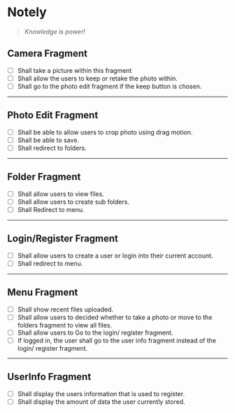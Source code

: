 # Notely
 > *Knowledge is power!*

## Camera Fragment
  - [ ] Shall take a picture within this fragment
  - [ ] Shall allow the users to keep or retake the photo within.
  - [ ] Shall go to the photo edit fragment if the keep button is chosen. 
---
## Photo Edit Fragment 
  - [ ] Shall be able to allow users to crop photo using drag motion. 
  - [ ] Shall be able to save. 
  - [ ] Shall redirect to folders. 
---
## Folder Fragment
  - [ ] Shall allow users to view files. 
  - [ ] Shall allow users to create sub folders. 
  - [ ] Shall Redirect to menu.
---
## Login/Register Fragment
  - [ ] Shall allow users to create a user or login into their current account. 
  - [ ] Shall redirect to menu. 
 ---
## Menu Fragment 
  - [ ] Shall show recent files uploaded. 
  - [ ] Shall allow users to decided whether to take a photo or move to the folders fragment to view all files. 
  - [ ] Shall allow users to Go to the login/ register fragment.
  - [ ] If logged in, the user shall go to the user info fragment instead of the login/ register fragment. 
---  
## UserInfo Fragment
  - [ ] Shall display the users information that is used to register.
  - [ ] Shall display the amount of data the user currently stored. 
